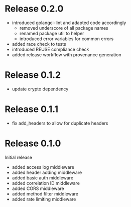 <!-- SPDX-FileCopyrightText: 2025 The midgard contributors.
     SPDX-License-Identifier: MPL-2.0
-->
Release 0.2.0
=============

- introduced golangci-lint and adapted code accordingly
  - removed underscore of all package names
  - renamed package util to helper
  - introduced error variables for common errors
- added race check to tests
- introduced REUSE compliance check
- added release workflow with provenance generation

Release 0.1.2
=============

- update crypto dependency

Release 0.1.1
=============

- fix add_headers to allow for duplicate headers

Release 0.1.0
=============

Initial release

- added access log middleware
- added header adding middleware
- added basic auth middleware
- added correlation ID middleware
- added CORS middleware
- added method filter middleware
- added rate limiting middleware